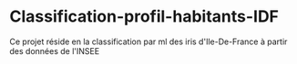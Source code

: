 # Classification-profil-habitants-IDF
Ce projet réside en la classification par ml des iris d'Ile-De-France à partir des données de l'INSEE 
